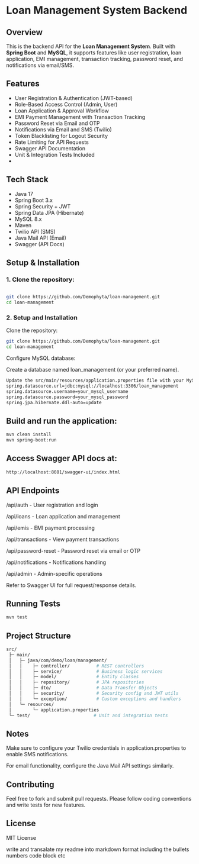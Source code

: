# Loan Management System Backend

## Overview
This is the backend API for the **Loan Management System**. Built with **Spring Boot** and **MySQL**, it supports features like user registration, loan application, EMI management, transaction tracking, password reset, and notifications via email/SMS.

##  Features
-  User Registration & Authentication (JWT-based)
-  Role-Based Access Control (Admin, User)
-  Loan Application & Approval Workflow
-  EMI Payment Management with Transaction Tracking
-  Password Reset via Email and OTP
-  Notifications via Email and SMS (Twilio)
-  Token Blacklisting for Logout Security
-  Rate Limiting for API Requests
-  Swagger API Documentation
-  Unit & Integration Tests Included
-  
## Tech Stack
- Java 17
- Spring Boot 3.x
- Spring Security + JWT
- Spring Data JPA (Hibernate)
- MySQL 8.x
- Maven
- Twilio API (SMS)
- Java Mail API (Email)
- Swagger (API Docs)

##  Setup & Installation

### 1. Clone the repository:
```bash

git clone https://github.com/Demophyta/loan-management.git
cd loan-management
```

### 2. Setup and Installation
Clone the repository:
```bash
git clone https://github.com/Demophyta/loan-management.git
cd loan-management
```
Configure MySQL database:

Create a database named loan_management (or your preferred name).

```bash
Update the src/main/resources/application.properties file with your MySQL credentials and database URL:
spring.datasource.url=jdbc:mysql://localhost:3306/loan_management
spring.datasource.username=your_mysql_username
spring.datasource.password=your_mysql_password
spring.jpa.hibernate.ddl-auto=update
```

## Build and run the application:
```bash
mvn clean install
mvn spring-boot:run
```
## Access Swagger API docs at:
```bash
http://localhost:8081/swagger-ui/index.html
```
## API Endpoints
/api/auth - User registration and login

/api/loans - Loan application and management

/api/emis - EMI payment processing

/api/transactions - View payment transactions

/api/password-reset - Password reset via email or OTP

/api/notifications - Notifications handling

/api/admin - Admin-specific operations

Refer to Swagger UI for full request/response details.

## Running Tests
```bash
mvn test
```
## Project Structure
```bash
src/
 ├─ main/
 │   ├─ java/com/demo/loan/management/
 │   │    ├─ controller/          # REST controllers
 │   │    ├─ service/             # Business logic services
 │   │    ├─ model/               # Entity classes
 │   │    ├─ repository/          # JPA repositories
 │   │    ├─ dto/                 # Data Transfer Objects
 │   │    ├─ security/            # Security config and JWT utils
 │   │    └─ exception/           # Custom exceptions and handlers
 │   └─ resources/
 │        └─ application.properties
 └─ test/                        # Unit and integration tests
```
## Notes
Make sure to configure your Twilio credentials in application.properties to enable SMS notifications.

For email functionality, configure the Java Mail API settings similarly.

## Contributing
Feel free to fork and submit pull requests. Please follow coding conventions and write tests for new features.

## License
MIT License

write and transalate my readme into markdown format including the bullets numbers code block etc
